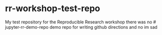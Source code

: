 # rr-workshop-test-repo
My test repository for the Reproducible Research workshop
there was no # jupyter-rr-demo-repo 
demo repo for writing github directions and no im sad
